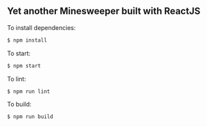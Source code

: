 ## Yet another Minesweeper built with ReactJS

To install dependencies:
```sh
$ npm install
```

To start:
```sh
$ npm start
```

To lint:
```sh
$ npm run lint
```

To build:
```sh
$ npm run build
```
